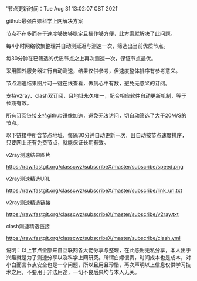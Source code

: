 '节点更新时间：Tue Aug 31 13:02:07 CST 2021'

github最强白嫖科学上网解决方案

节点不在多而在于速度够快够稳定且操作够方便，此方案就解决了此问题。

每4小时网络收集整理并自动测延迟与测速一次，筛选出当前优质节点。

每30分钟在已筛选的优质节点之上再次测速一次，保证节点最优。

采用国外服务器进行自动测速，结果仅供参考，但速度整体排序有参考意义。

节点测速结果图片可一键在线查看，做到心中有数，避免无意义的订阅。

支持v2ray、clash双订阅，且地址永久唯一，配合相应软件自动更新机制，等于长期有效。

所有订阅链接支持github镜像加速，避免无法访问，切自动筛选了大于20M/S的节点。

以下链接中所含节点地址，每隔30分钟自动更新一次，且自动按节点速度排序，只要网上还有免费节点，就能保证长期有效。

v2ray测速结果图片

https://raw.fastgit.org/classcwz/subscribeX/master/subscribe/speed.png

v2ray测速精选URL

https://raw.fastgit.org/classcwz/subscribeX/master/subscribe/link_url.txt

v2ray测速精选链接

https://raw.fastgit.org/classcwz/subscribeX/master/subscribe/v2ray.txt

clash测速精选链接

https://raw.fastgit.org/classcwz/subscribeX/master/subscribe/clash.yml

说明：以上节点全部来自互联网各大佬分享与整理，在此感谢无私分享，本人出于兴趣就是为了测速分享以及科学上网研究。所谓白嫖很贵，时间成本也是成本，对小白而言节点安全也是一个问题，所以且用且珍惜，再次声明以上信息仅供学习技术之用，不要用于非法用途，一切不良后果均与本人无关。
